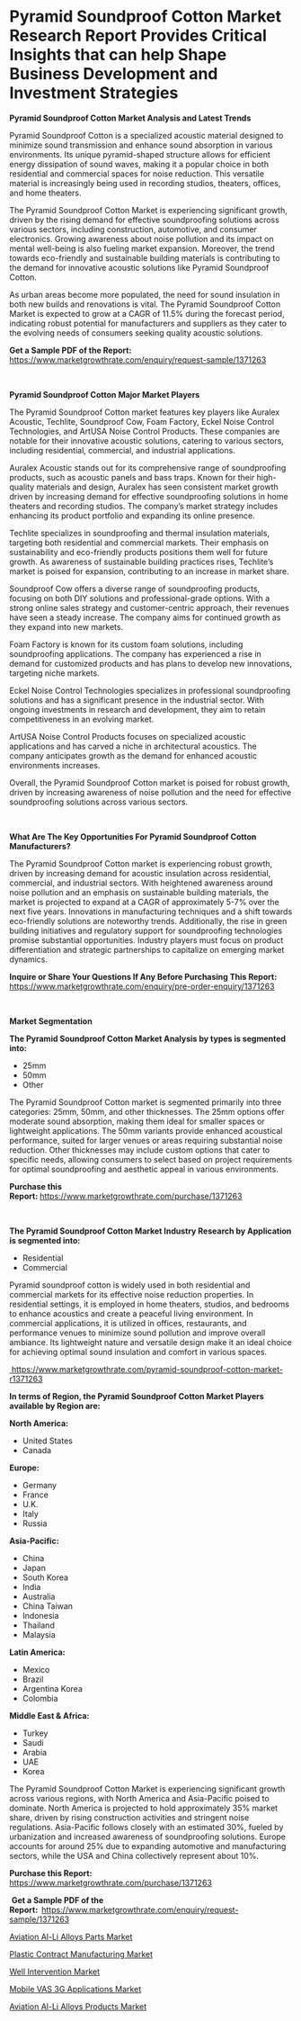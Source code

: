 <p><h1>Pyramid Soundproof Cotton Market Research Report Provides Critical Insights that can help Shape Business Development and Investment Strategies</h1></p><p><strong>Pyramid Soundproof Cotton Market Analysis and Latest Trends</strong></p>
<p><p>Pyramid Soundproof Cotton is a specialized acoustic material designed to minimize sound transmission and enhance sound absorption in various environments. Its unique pyramid-shaped structure allows for efficient energy dissipation of sound waves, making it a popular choice in both residential and commercial spaces for noise reduction. This versatile material is increasingly being used in recording studios, theaters, offices, and home theaters.</p><p>The Pyramid Soundproof Cotton Market is experiencing significant growth, driven by the rising demand for effective soundproofing solutions across various sectors, including construction, automotive, and consumer electronics. Growing awareness about noise pollution and its impact on mental well-being is also fueling market expansion. Moreover, the trend towards eco-friendly and sustainable building materials is contributing to the demand for innovative acoustic solutions like Pyramid Soundproof Cotton.</p><p>As urban areas become more populated, the need for sound insulation in both new builds and renovations is vital. The Pyramid Soundproof Cotton Market is expected to grow at a CAGR of 11.5% during the forecast period, indicating robust potential for manufacturers and suppliers as they cater to the evolving needs of consumers seeking quality acoustic solutions.</p></p>
<p><strong>Get a Sample PDF of the Report:&nbsp;</strong> <a href="https://www.marketgrowthrate.com/enquiry/request-sample/1371263">https://www.marketgrowthrate.com/enquiry/request-sample/1371263</a></p>
<p>&nbsp;</p>
<p><strong>Pyramid Soundproof Cotton Major Market Players</strong></p>
<p><p>The Pyramid Soundproof Cotton market features key players like Auralex Acoustic, Techlite, Soundproof Cow, Foam Factory, Eckel Noise Control Technologies, and ArtUSA Noise Control Products. These companies are notable for their innovative acoustic solutions, catering to various sectors, including residential, commercial, and industrial applications.</p><p>Auralex Acoustic stands out for its comprehensive range of soundproofing products, such as acoustic panels and bass traps. Known for their high-quality materials and design, Auralex has seen consistent market growth driven by increasing demand for effective soundproofing solutions in home theaters and recording studios. The company’s market strategy includes enhancing its product portfolio and expanding its online presence.</p><p>Techlite specializes in soundproofing and thermal insulation materials, targeting both residential and commercial markets. Their emphasis on sustainability and eco-friendly products positions them well for future growth. As awareness of sustainable building practices rises, Techlite’s market is poised for expansion, contributing to an increase in market share.</p><p>Soundproof Cow offers a diverse range of soundproofing products, focusing on both DIY solutions and professional-grade options. With a strong online sales strategy and customer-centric approach, their revenues have seen a steady increase. The company aims for continued growth as they expand into new markets.</p><p>Foam Factory is known for its custom foam solutions, including soundproofing applications. The company has experienced a rise in demand for customized products and has plans to develop new innovations, targeting niche markets.</p><p>Eckel Noise Control Technologies specializes in professional soundproofing solutions and has a significant presence in the industrial sector. With ongoing investments in research and development, they aim to retain competitiveness in an evolving market.</p><p>ArtUSA Noise Control Products focuses on specialized acoustic applications and has carved a niche in architectural acoustics. The company anticipates growth as the demand for enhanced acoustic environments increases.</p><p>Overall, the Pyramid Soundproof Cotton market is poised for robust growth, driven by increasing awareness of noise pollution and the need for effective soundproofing solutions across various sectors.</p></p>
<p>&nbsp;</p>
<p><strong>What Are The Key Opportunities For Pyramid Soundproof Cotton Manufacturers?</strong></p>
<p><p>The Pyramid Soundproof Cotton market is experiencing robust growth, driven by increasing demand for acoustic insulation across residential, commercial, and industrial sectors. With heightened awareness around noise pollution and an emphasis on sustainable building materials, the market is projected to expand at a CAGR of approximately 5-7% over the next five years. Innovations in manufacturing techniques and a shift towards eco-friendly solutions are noteworthy trends. Additionally, the rise in green building initiatives and regulatory support for soundproofing technologies promise substantial opportunities. Industry players must focus on product differentiation and strategic partnerships to capitalize on emerging market dynamics.</p></p>
<p><strong>Inquire or Share Your Questions If Any Before Purchasing This Report:</strong> <a href="https://www.marketgrowthrate.com/enquiry/pre-order-enquiry/1371263">https://www.marketgrowthrate.com/enquiry/pre-order-enquiry/1371263</a></p>
<p>&nbsp;</p>
<p><strong>Market Segmentation</strong></p>
<p><strong>The Pyramid Soundproof Cotton Market Analysis by types is segmented into:</strong></p>
<p><ul><li>25mm</li><li>50mm</li><li>Other</li></ul></p>
<p><p>The Pyramid Soundproof Cotton market is segmented primarily into three categories: 25mm, 50mm, and other thicknesses. The 25mm options offer moderate sound absorption, making them ideal for smaller spaces or lightweight applications. The 50mm variants provide enhanced acoustical performance, suited for larger venues or areas requiring substantial noise reduction. Other thicknesses may include custom options that cater to specific needs, allowing consumers to select based on project requirements for optimal soundproofing and aesthetic appeal in various environments.</p></p>
<p><strong>Purchase this Report:&nbsp;</strong><a href="https://www.marketgrowthrate.com/purchase/1371263">https://www.marketgrowthrate.com/purchase/1371263</a></p>
<p>&nbsp;</p>
<p><strong>The Pyramid Soundproof Cotton Market Industry Research by Application is segmented into:</strong></p>
<p><ul><li>Residential</li><li>Commercial</li></ul></p>
<p><p>Pyramid soundproof cotton is widely used in both residential and commercial markets for its effective noise reduction properties. In residential settings, it is employed in home theaters, studios, and bedrooms to enhance acoustics and create a peaceful living environment. In commercial applications, it is utilized in offices, restaurants, and performance venues to minimize sound pollution and improve overall ambiance. Its lightweight nature and versatile design make it an ideal choice for achieving optimal sound insulation and comfort in various spaces.</p></p>
<p><a href="https://www.marketgrowthrate.com/pyramid-soundproof-cotton-market-r1371263">&nbsp;https://www.marketgrowthrate.com/pyramid-soundproof-cotton-market-r1371263</a></p>
<p><strong>In terms of Region, the Pyramid Soundproof Cotton Market Players available by Region are:</strong></p>
<p>
    <p> <strong> North America: </strong>
        <ul>
            <li>United States</li>
            <li>Canada</li>
        </ul>
        </p> 
    <p> <strong> Europe: </strong>
        <ul>
            <li>Germany</li>
            <li>France</li>
            <li>U.K.</li>
            <li>Italy</li>
            <li>Russia</li>
        </ul>
        </p> 
    <p> <strong> Asia-Pacific: </strong>
        <ul>
            <li>China</li>
            <li>Japan</li>
            <li>South Korea</li>
            <li>India</li>
            <li>Australia</li>
            <li>China Taiwan</li>
            <li>Indonesia</li>
            <li>Thailand</li>
            <li>Malaysia</li>
        </ul>
        </p> 
    <p> <strong> Latin America: </strong>
        <ul>
            <li>Mexico</li>
            <li>Brazil</li>
            <li>Argentina Korea</li>
            <li>Colombia</li>
        </ul>
        </p> 
    <p> <strong> Middle East & Africa: </strong>
        <ul>
            <li>Turkey</li>
            <li>Saudi</li>
            <li>Arabia</li>
            <li>UAE</li>
            <li>Korea</li>
        </ul>
    </p>
    </p>
<p><p>The Pyramid Soundproof Cotton Market is experiencing significant growth across various regions, with North America and Asia-Pacific poised to dominate. North America is projected to hold approximately 35% market share, driven by rising construction activities and stringent noise regulations. Asia-Pacific follows closely with an estimated 30%, fueled by urbanization and increased awareness of soundproofing solutions. Europe accounts for around 25% due to expanding automotive and manufacturing sectors, while the USA and China collectively represent about 10%.</p></p>
<p><strong>Purchase this Report: </strong><a href="https://www.marketgrowthrate.com/purchase/1371263">https://www.marketgrowthrate.com/purchase/1371263</a></p>
<p>&nbsp;<strong>Get a Sample PDF of the Report:&nbsp;&nbsp;</strong><a href="https://www.marketgrowthrate.com/enquiry/request-sample/1371263">https://www.marketgrowthrate.com/enquiry/request-sample/1371263</a></p>
<p><strong></strong></p>
<p><p><a href="https://issuu.com/reportprime-2/docs/aviation-al-li-alloys-parts-market-_003b5a7fcff0a1">Aviation Al-Li Alloys Parts Market</a></p><p><a href="https://www.linkedin.com/pulse/plastic-contract-manufacturing-industry-forecast-market-shifts-wniyf">Plastic Contract Manufacturing Market</a></p><p><a href="https://www.linkedin.com/pulse/well-intervention-industry-analysis-report-its-market-size-growing-ivggf">Well Intervention Market</a></p><p><a href="https://medium.com/@fiazchudhry575_60413/strategic-insights-into-global-mobile-vas-3g-applications-market-trends-2024-2031-covered-in-6d1f9233d8e4?postPublishedType=repub">Mobile VAS 3G Applications Market</a></p><p><a href="https://issuu.com/reportprime-2/docs/aviation-al-li-alloys-products-mark_bc716e8f23c8b3">Aviation Al-Li Alloys Products Market</a></p></p>